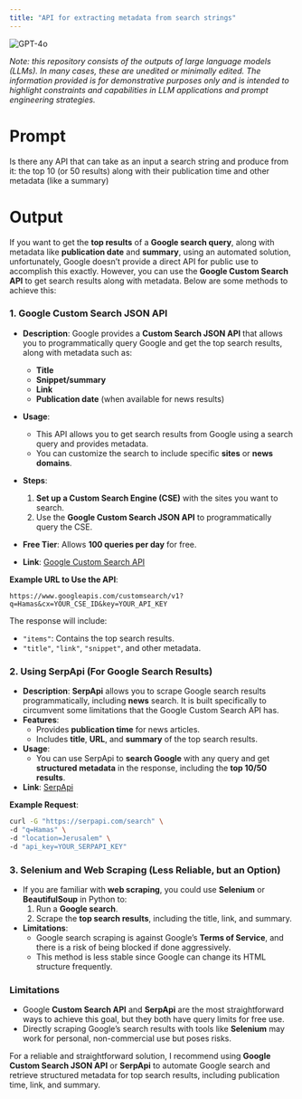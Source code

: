 ```yaml
---
title: "API for extracting metadata from search strings"
---
```

![GPT-4o](https://img.shields.io/badge/GPT--4o-3333FF?style=for-the-badge&logo=openai&logoColor=white)



*Note: this repository consists of the outputs of large language models (LLMs). In many cases, these are unedited or minimally edited. The information provided is for demonstrative purposes only and is intended to highlight constraints and capabilities in LLM applications and prompt engineering strategies.*


# Prompt

Is there any API that can take as an input a search string and produce from it: the top 10 (or 50 results) along with their publication time and other metadata (like a summary)

# Output

If you want to get the **top results** of a **Google search query**, along with metadata like **publication date** and **summary**, using an automated solution, unfortunately, Google doesn’t provide a direct API for public use to accomplish this exactly. However, you can use the **Google Custom Search API** to get search results along with metadata. Below are some methods to achieve this:

### 1. **Google Custom Search JSON API**
   - **Description**: Google provides a **Custom Search JSON API** that allows you to programmatically query Google and get the top search results, along with metadata such as:
     - **Title**
     - **Snippet/summary**
     - **Link**
     - **Publication date** (when available for news results)
   - **Usage**:
     - This API allows you to get search results from Google using a search query and provides metadata.
     - You can customize the search to include specific **sites** or **news domains**.
   - **Steps**:
     1. **Set up a Custom Search Engine (CSE)** with the sites you want to search.
     2. Use the **Google Custom Search JSON API** to programmatically query the CSE.

   - **Free Tier**: Allows **100 queries per day** for free.
   - **Link**: [Google Custom Search API](https://developers.google.com/custom-search/v1/overview)

   **Example URL to Use the API**:
   ```
   https://www.googleapis.com/customsearch/v1?q=Hamas&cx=YOUR_CSE_ID&key=YOUR_API_KEY
   ```
   The response will include:
   - `"items"`: Contains the top search results.
   - `"title"`, `"link"`, `"snippet"`, and other metadata.

### 2. **Using SerpApi (For Google Search Results)**
   - **Description**: **SerpApi** allows you to scrape Google search results programmatically, including **news** search. It is built specifically to circumvent some limitations that the Google Custom Search API has.
   - **Features**:
     - Provides **publication time** for news articles.
     - Includes **title**, **URL**, and **summary** of the top search results.
   - **Usage**:
     - You can use SerpApi to **search Google** with any query and get **structured metadata** in the response, including the **top 10/50 results**.
   - **Link**: [SerpApi](https://serpapi.com/)

   **Example Request**:
   ```bash
   curl -G "https://serpapi.com/search" \
   -d "q=Hamas" \
   -d "location=Jerusalem" \
   -d "api_key=YOUR_SERPAPI_KEY"
   ```

### 3. **Selenium and Web Scraping** (Less Reliable, but an Option)
   - If you are familiar with **web scraping**, you could use **Selenium** or **BeautifulSoup** in Python to:
     1. Run a **Google search**.
     2. Scrape the **top search results**, including the title, link, and summary.
   - **Limitations**:
     - Google search scraping is against Google’s **Terms of Service**, and there is a risk of being blocked if done aggressively.
     - This method is less stable since Google can change its HTML structure frequently.

### Limitations
- Google **Custom Search API** and **SerpApi** are the most straightforward ways to achieve this goal, but they both have query limits for free use.
- Directly scraping Google’s search results with tools like **Selenium** may work for personal, non-commercial use but poses risks.

For a reliable and straightforward solution, I recommend using **Google Custom Search JSON API** or **SerpApi** to automate Google search and retrieve structured metadata for top search results, including publication time, link, and summary.
